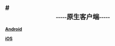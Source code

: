 #<center><b><font face='微软雅黑' >-----原生客户端-----</font></b></br></center>
----



<b>[Android](./原生android客户端接入文档.md)</b>


<b>[iOS](./4.md)</b>
